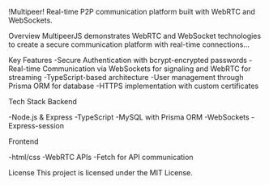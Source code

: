 !Multipeer!
Real-time P2P communication platform built with WebRTC and WebSockets.

Overview
MultipeerJS demonstrates WebRTC and WebSocket technologies to create a secure communication platform with real-time connections...

Key Features
-Secure Authentication with bcrypt-encrypted passwords
-Real-time Communication via WebSockets for signaling and WebRTC for streaming
-TypeScript-based architecture
-User management through Prisma ORM for database
-HTTPS implementation with custom certificates

Tech Stack
Backend

-Node.js & Express
-TypeScript
-MySQL with Prisma ORM
-WebSockets
-Express-session

Frontend

-html/css
-WebRTC APIs
-Fetch for API communication



License
This project is licensed under the MIT License.